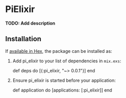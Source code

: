 # PiElixir

**TODO: Add description**

## Installation

If [available in Hex](https://hex.pm/docs/publish), the package can be installed as:

  1. Add pi_elixir to your list of dependencies in `mix.exs`:

        def deps do
          [{:pi_elixir, "~> 0.0.1"}]
        end

  2. Ensure pi_elixir is started before your application:

        def application do
          [applications: [:pi_elixir]]
        end

